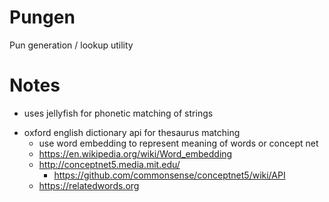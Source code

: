 # Pungen

Pun generation / lookup utility

# Notes

- uses jellyfish for phonetic matching of strings

* oxford english dictionary api for thesaurus matching
  - use word embedding to represent meaning of words or concept net
  - https://en.wikipedia.org/wiki/Word_embedding
  - http://conceptnet5.media.mit.edu/
    - https://github.com/commonsense/conceptnet5/wiki/API
  - https://relatedwords.org
